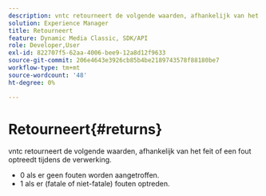 ```yaml
---
description: vntc retourneert de volgende waarden, afhankelijk van het feit of een fout optreedt tijdens de verwerking.
solution: Experience Manager
title: Retourneert
feature: Dynamic Media Classic, SDK/API
role: Developer,User
exl-id: 822707f5-62aa-4006-bee9-12a8d12f9633
source-git-commit: 206e4643e3926cb85b4be2189743578f88180be7
workflow-type: tm+mt
source-wordcount: '48'
ht-degree: 0%

---
```


# Retourneert{#returns}

vntc retourneert de volgende waarden, afhankelijk van het feit of een fout optreedt tijdens de verwerking.

* 0 als er geen fouten worden aangetroffen.
* 1 als er (fatale of niet-fatale) fouten optreden.
